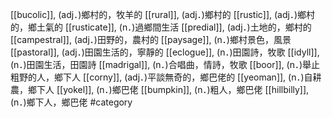 [[bucolic]], (adj．)鄉村的，牧羊的 
[[rural]], (adj．)鄉村的 
[[rustic]], (adj．)鄉村的，鄉土氣的 
[[rusticate]], (n．)過鄉間生活 
[[predial]], (adj．)土地的，鄉村的 
[[campestral]], (adj．)田野的，農村的 
[[paysage]], (n．)鄉村景色，風景 
[[pastoral]], (adj．)田園生活的，寧靜的 
[[eclogue]], (n．)田園詩，牧歌 
[[idyll]], (n．)田園生活，田園詩 
[[madrigal]], (n．)合唱曲，情詩，牧歌 
[[boor]], (n．)舉止粗野的人，鄉下人 
[[corny]], (adj．)平談無奇的，鄉巴佬的 
[[yeoman]], (n．)自耕農，鄉下人 
[[yokel]], (n．)鄉巴佬 
[[bumpkin]], (n．)粗人，鄉巴佬 
[[hillbilly]], (n．)鄉下人，鄉巴佬 
#category
